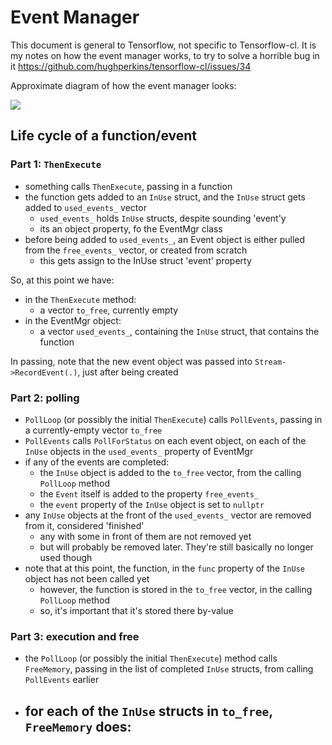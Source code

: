 # Event Manager

This document is general to Tensorflow, not specific to Tensorflow-cl. It is my notes on how the event manager works, to try to solve a horrible bug in it https://github.com/hughperkins/tensorflow-cl/issues/34

Approximate diagram of how the event manager looks:

<img src="img/eventmng.png" />

## Life cycle of a function/event

### Part 1: `ThenExecute`

- something calls `ThenExecute`, passing in a function
- the function gets added to an `InUse` struct, and the `InUse` struct gets added to `used_events_` vector
  - `used_events_` holds `InUse` structs, despite sounding 'event'y
  - its an object property, fo the EventMgr class
- before being added to `used_events_`, an Event object is either pulled from the `free_events_` vector, or created from scratch
  - this gets assign to the InUse struct 'event' property

So, at this point we have:

- in the `ThenExecute` method:
  - a vector `to_free`, currently empty
- in the EventMgr object:
  - a vector `used_events_`, containing the `InUse` struct, that contains the function

In passing, note that the new event object was passed into `Stream->RecordEvent(.)`, just after being created

### Part 2: polling

- `PollLoop` (or possibly the initial `ThenExecute`) calls `PollEvents`, passing in a currently-empty vector `to_free`
- `PollEvents` calls `PollForStatus` on each event object, on each of the `InUse` objects in the `used_events_` property of EventMgr
- if any of the events are completed:
  - the `InUse` object is added to the `to_free` vector, from the calling `PollLoop` method
  - the `Event` itself is added to the property `free_events_`
  - the `event` property of the `InUse` object is set to `nullptr`
- any `InUse` objects at the front of the `used_events_` vector are removed from it, considered 'finished'
  - any with some in front of them are not removed yet
  - but will probably be removed later. They're still basically no longer used though
- note that at this point, the function, in the `func` property of the `InUse` object has not been called yet
  - however, the function is stored in the `to_free` vector, in the calling `PollLoop` method
  - so, it's important that it's stored there by-value

### Part 3: execution and free

- the `PollLoop` (or possibly the initial `ThenExecute`) method calls `FreeMemory`, passing in the list of completed `InUse` structs, from calling `PollEvents` earlier
- for each of the `InUse` structs in `to_free`, `FreeMemory` does:
  - 
